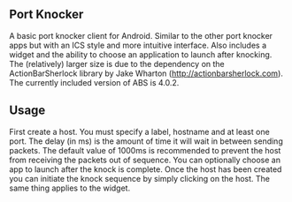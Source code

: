 ## Port Knocker

A basic port knocker client for Android. Similar to the other port knocker apps but with an ICS style and more intuitive interface. Also includes a widget and the ability to choose 
an application to launch after knocking. The (relatively) larger size is due to the dependency on the ActionBarSherlock library by Jake Wharton (http://actionbarsherlock.com). The
currently included version of ABS is 4.0.2.

## Usage

First create a host. You must specify a label, hostname and at least one port. The delay (in ms) is the amount of time it will wait in between sending packets. The default value of
1000ms is recommended to prevent the host from receiving the packets out of sequence. You can optionally choose an app to launch after the knock is complete. Once the host has been
created you can initiate the knock sequence by simply clicking on the host. The same thing applies to the widget.